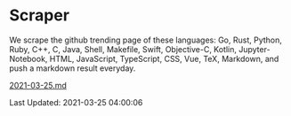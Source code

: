 # Scraper

We scrape the github trending page of these languages: Go, Rust, Python, Ruby, C++, C, Java, Shell, Makefile, Swift, Objective-C, Kotlin, Jupyter-Notebook, HTML, JavaScript, TypeScript, CSS, Vue, TeX, Markdown, and push a markdown result everyday.

[2021-03-25.md](https://github.com/yangwenmai/github-trending-backup/blob/master/2021-03-25.md)

Last Updated: 2021-03-25 04:00:06